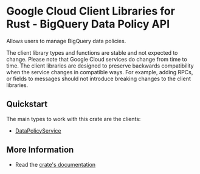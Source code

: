 # Google Cloud Client Libraries for Rust - BigQuery Data Policy API

<!-- Code generated by sidekick. DO NOT EDIT. -->


Allows users to manage BigQuery data policies.

The client library types and functions are stable and not expected to change.
Please note that Google Cloud services do change from time to time. The client
libraries are designed to preserve backwards compatibility when the service
changes in compatible ways. For example, adding RPCs, or fields to messages
should not introduce breaking changes to the client libraries.

## Quickstart

The main types to work with this crate are the clients:

- [DataPolicyService]

## More Information

- Read the [crate's documentation](https://docs.rs/google-cloud-bigquery-datapolicies-v1/latest/google-cloud-bigquery-datapolicies-v1)

[DataPolicyService]: https://docs.rs/google-cloud-bigquery-datapolicies-v1/latest/google_cloud_bigquery_datapolicies_v1/client/struct.DataPolicyService.html
